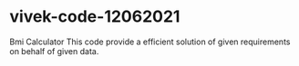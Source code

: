 # vivek-code-12062021
Bmi Calculator
This code provide a efficient solution of given requirements on behalf of given data.
